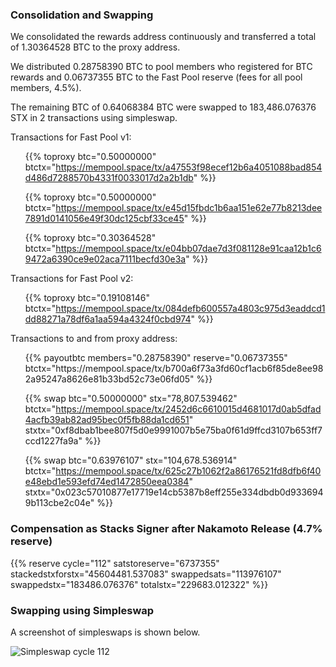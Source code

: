 ---
---

### Consolidation and Swapping

We consolidated the rewards address continuously and transferred a total of 1.30364528 BTC to the proxy address.

We distributed 0.28758390 BTC to pool members who registered for BTC rewards and 0.06737355 BTC to the Fast Pool reserve (fees for all pool members, 4.5%).

The remaining BTC of 0.64068384 BTC were swapped to 183,486.076376 STX in 2 transactions using simpleswap.

Transactions for Fast Pool v1:

<ul>

{{% toproxy btc="0.50000000"
  btctx="https://mempool.space/tx/a47553f98ecef12b6a4051088bad854d486d7288570b4331f0033017d2a2b1db" %}}

{{% toproxy btc="0.50000000"
  btctx="https://mempool.space/tx/e45d15fbdc1b6aa151e62e77b8213dee7891d0141056e49f30dc125cbf33ce45" %}}

{{% toproxy btc="0.30364528"
  btctx="https://mempool.space/tx/e04bb07dae7d3f081128e91caa12b1c69472a6390ce9e02aca7111becfd30e3a" %}}

</ul>

Transactions for Fast Pool v2:

<ul>

{{% toproxy btc="0.19108146"
  btctx="https://mempool.space/tx/084defb600557a4803c975d3eaddcd1dd88271a78df6a1aa594a4324f0cbd974" %}}

</ul>
Transactions to and from proxy address:

<ul>
{{% payoutbtc members="0.28758390" reserve="0.06737355"
  btctx="https://mempool.space/tx/b700a6f73a3fd60cf1acb6f85de8ee982a95247a8626e81b33bd52c73e06fd05" %}}
  
{{% swap btc="0.50000000" stx="78,807.539462"
  btctx="https://mempool.space/tx/2452d6c6610015d4681017d0ab5dfad4acfb39ab82ad95bec0f5fb88da1cd651"
  stxtx="0xf8dbab1bee807f5d0e9991007b5e75ba0f61d9ffcd3107b653ff7ccd1227fa9a" %}}

{{% swap btc="0.63976107" stx="104,678.536914"
  btctx="https://mempool.space/tx/625c27b1062f2a86176521fd8dfb6f40e48ebd1e593efd74ed1472850eea0384"
  stxtx="0x023c57010877e17719e14cb5387b8eff255e334dbdb0d9336949b113cbe2c04e" %}}

</ul>

### Compensation as Stacks Signer after Nakamoto Release (4.7% reserve)

{{% reserve cycle="112" satstoreserve="6737355"
stackedstxforstx="45604481.537083" swappedsats="113976107"
swappedstx="183486.076376" totalstx="229683.012322" %}}

### Swapping using Simpleswap

A screenshot of simpleswaps is shown below.

![Simpleswap cycle 112](/img/cycles/112-simpleswap.png)
